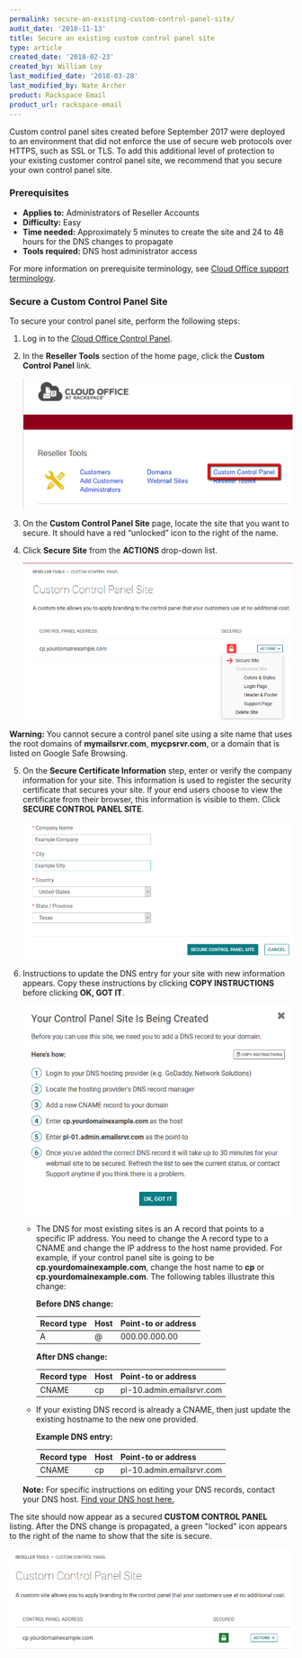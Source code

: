 ```yaml
---
permalink: secure-an-existing-custom-control-panel-site/
audit_date: '2018-11-13'
title: Secure an existing custom control panel site
type: article
created_date: '2018-02-23'
created_by: William Loy
last_modified_date: '2018-03-28'
last_modified_by: Nate Archer
product: Rackspace Email
product_url: rackspace-email
---
```


Custom control panel sites created before September 2017 were deployed to an environment that did not enforce the use of secure web protocols over HTTPS, such as SSL or TLS. To add this additional level of protection to your existing customer control panel site, we recommend that you secure your own control panel site.

### Prerequisites

- **Applies to:** Administrators of Reseller Accounts
- **Difficulty:** Easy
- **Time needed:** Approximately 5 minutes to create the site and 24 to 48 hours for the DNS changes to propagate
- **Tools required:**  DNS host administrator access

For more information on prerequisite terminology, see [Cloud Office support terminology](/how-to/cloud-office-support-terminology).

### Secure a Custom Control Panel Site

To secure your control panel site, perform the following steps:

1. Log in to the [Cloud Office Control Panel](https://cp.rackspace.com).

2. In the **Reseller Tools** section of the home page, click the **Custom Control Panel** link.

   <img src="custom_control_panel.png"/>

3. On the **Custom Control Panel Site** page, locate the site that you want to secure. It should have a red “unlocked” icon to the right of the name.

4. Click **Secure Site** from the **ACTIONS** drop-down list.

   <img src="secure_site.png"/>


  **Warning:** You cannot secure a control panel site using a site name that uses the root domains of **mymailsrvr.com**, **mycpsrvr.com**, or a domain that is listed on Google Safe Browsing.

5. On the **Secure Certificate Information** step, enter or verify the company information for your site. This information is used to register the security certificate that secures your site. If your end users choose to view the certificate from their browser, this information is visible to them. Click **SECURE CONTROL PANEL SITE**.

   <img src="company_info.png"/>

6. Instructions to update the DNS entry for your site with new information appears. Copy these instructions by clicking **COPY INSTRUCTIONS** before clicking **OK, GOT IT**.

   <img src="dns_info.png"/>

    - The DNS for most existing sites is an A record that points to a specific IP address. You need to change the A record type to a CNAME and change the IP address to the host name provided. For example, if your control panel site is going to be **cp.yourdomainexample.com**, change the host name to **cp** or **cp.yourdomainexample.com**. The following tables illustrate this change:

        **Before DNS change:**

        |Record type | Host | Point-to or address |
        |---|---|---|
        |A| @ | 000.00.000.00 |

        **After DNS change:**

        |Record type | Host | Point-to or address |
        |---|---|---|
        |CNAME| cp | pl-10.admin.emailsrvr.com |

    - If your existing DNS record is already a CNAME, then just update the existing hostname to the new one provided.

        **Example DNS entry:**

        |Record type | Host | Point-to or address |
        |---|---|---|
        |CNAME| cp | pl-10.admin.emailsrvr.com |

    **Note:** For specific instructions on editing your DNS records, contact your DNS host. [Find your DNS host here.](/how-to/find-dns-host)

The site should now appear as a secured **CUSTOM CONTROL PANEL** listing. After the DNS change is propagated, a green "locked" icon appears to the right of the name to show that the site is secure.

<img src="secured.png"/>

